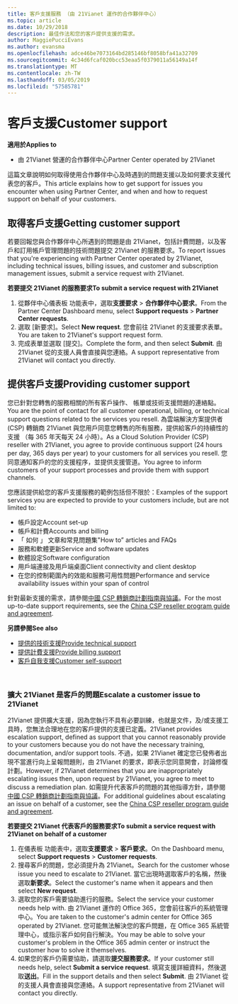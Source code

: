 ```yaml
---
title: 客戶支援服務 （由 21Vianet 運作的合作夥伴中心）
ms.topic: article
ms.date: 10/29/2018
description: 最佳作法和您的客戶提供支援的需求。
author: MaggiePucciEvans
ms.author: evansma
ms.openlocfilehash: adce46be7073164bd285146bf8058bfa41a32709
ms.sourcegitcommit: 4c34d6fcaf020bcc53eaa5f0379011a56149a14f
ms.translationtype: MT
ms.contentlocale: zh-TW
ms.lasthandoff: 03/05/2019
ms.locfileid: "57585781"
---
```

# <a name="customer-support"></a><span data-ttu-id="2e864-103">客戶支援</span><span class="sxs-lookup"><span data-stu-id="2e864-103">Customer support</span></span>

<span data-ttu-id="2e864-104">**適用於**</span><span class="sxs-lookup"><span data-stu-id="2e864-104">**Applies to**</span></span>

-   <span data-ttu-id="2e864-105">由 21Vianet 營運的合作夥伴中心</span><span class="sxs-lookup"><span data-stu-id="2e864-105">Partner Center operated by 21Vianet</span></span>

<span data-ttu-id="2e864-106">這篇文章說明如何取得使用合作夥伴中心及時遇到的問題支援以及如何要求支援代表您的客戶。</span><span class="sxs-lookup"><span data-stu-id="2e864-106">This article explains how to get support for issues you encounter when using Partner Center, and when and how to request support on behalf of your customers.</span></span> 

## <a name="getting-customer-support"></a><span data-ttu-id="2e864-107">取得客戶支援</span><span class="sxs-lookup"><span data-stu-id="2e864-107">Getting customer support</span></span>

<span data-ttu-id="2e864-108">若要回報您與合作夥伴中心所遇到的問題是由 21Vianet，包括計費問題，以及客戶和訂用帳戶管理問題的技術問題提交 21Vianet 的服務要求。</span><span class="sxs-lookup"><span data-stu-id="2e864-108">To report issues that you're experiencing with Partner Center operated by 21Vianet, including technical issues, billing issues, and customer and subscription management issues, submit a service request with 21Vianet.</span></span>

<span data-ttu-id="2e864-109">**若要提交 21Vianet 的服務要求**</span><span class="sxs-lookup"><span data-stu-id="2e864-109">**To submit a service request with 21Vianet**</span></span>

1. <span data-ttu-id="2e864-110">從夥伴中心儀表板 功能表中，選取**支援要求** &gt; **合作夥伴中心要求**。</span><span class="sxs-lookup"><span data-stu-id="2e864-110">From the Partner Center Dashboard menu, select **Support requests** &gt; **Partner Center requests**.</span></span>
2. <span data-ttu-id="2e864-111">選取 \[新要求\]。</span><span class="sxs-lookup"><span data-stu-id="2e864-111">Select **New request**.</span></span> <span data-ttu-id="2e864-112">您會前往 21Vianet 的支援要求表單。</span><span class="sxs-lookup"><span data-stu-id="2e864-112">You are taken to 21Vianet's support request form.</span></span> 
3. <span data-ttu-id="2e864-113">完成表單並選取 \[提交\]。</span><span class="sxs-lookup"><span data-stu-id="2e864-113">Complete the form, and then select **Submit**.</span></span> <span data-ttu-id="2e864-114">由 21Vianet 從的支援人員會直接與您連絡。</span><span class="sxs-lookup"><span data-stu-id="2e864-114">A support representative from 21Vianet will contact you directly.</span></span>

## <a name="providing-customer-support"></a><span data-ttu-id="2e864-115">提供客戶支援</span><span class="sxs-lookup"><span data-stu-id="2e864-115">Providing customer support</span></span>

<span data-ttu-id="2e864-116">您已針對您轉售的服務相關的所有客戶操作、 帳單或技術支援問題的連絡點。</span><span class="sxs-lookup"><span data-stu-id="2e864-116">You are the point of contact for all customer operational, billing, or technical support questions related to the services you resell.</span></span> <span data-ttu-id="2e864-117">為雲端解決方案提供者 (CSP) 轉銷商 21Vianet 與您用戶同意您轉售的所有服務，提供給客戶的持續性的支援 （每 365 年天每天 24 小時）。</span><span class="sxs-lookup"><span data-stu-id="2e864-117">As a Cloud Solution Provider (CSP) reseller with 21Vianet, you agree to provide continuous support (24 hours per day, 365 days per year) to your customers for all services you resell.</span></span> <span data-ttu-id="2e864-118">您同意通知客戶的您的支援程序，並提供支援管道。</span><span class="sxs-lookup"><span data-stu-id="2e864-118">You agree to inform customers of your support processes and provide them with support channels.</span></span>  

<span data-ttu-id="2e864-119">您應該提供給您的客戶支援服務的範例包括但不限於：</span><span class="sxs-lookup"><span data-stu-id="2e864-119">Examples of the support services you are expected to provide to your customers include, but are not limited to:</span></span>
 
-   <span data-ttu-id="2e864-120">帳戶設定</span><span class="sxs-lookup"><span data-stu-id="2e864-120">Account set-up</span></span> 
-   <span data-ttu-id="2e864-121">帳戶和計費</span><span class="sxs-lookup"><span data-stu-id="2e864-121">Accounts and billing</span></span> 
-   <span data-ttu-id="2e864-122">「 如何 」 文章和常見問題集</span><span class="sxs-lookup"><span data-stu-id="2e864-122">"How to” articles and FAQs</span></span> 
-   <span data-ttu-id="2e864-123">服務和軟體更新</span><span class="sxs-lookup"><span data-stu-id="2e864-123">Service and software updates</span></span> 
-   <span data-ttu-id="2e864-124">軟體設定</span><span class="sxs-lookup"><span data-stu-id="2e864-124">Software configuration</span></span> 
-   <span data-ttu-id="2e864-125">用戶端連接及用戶端桌面</span><span class="sxs-lookup"><span data-stu-id="2e864-125">Client connectivity and client desktop</span></span>
-   <span data-ttu-id="2e864-126">在您的控制範圍內的效能和服務可用性問題</span><span class="sxs-lookup"><span data-stu-id="2e864-126">Performance and service availability issues within your span of control</span></span> 

<span data-ttu-id="2e864-127">針對最新支援的需求，請參閱[中國 CSP 轉銷商計劃指南與協議](csp-program-guide-and-agreements.md)。</span><span class="sxs-lookup"><span data-stu-id="2e864-127">For the most up-to-date support requirements, see the [China CSP reseller program guide and agreement](csp-program-guide-and-agreements.md).</span></span>

<span data-ttu-id="2e864-128">**另請參閱**</span><span class="sxs-lookup"><span data-stu-id="2e864-128">**See also**</span></span>

-   [<span data-ttu-id="2e864-129">提供的技術支援</span><span class="sxs-lookup"><span data-stu-id="2e864-129">Provide technical support</span></span>](provide-technical-support.md)
-   [<span data-ttu-id="2e864-130">提供計費支援</span><span class="sxs-lookup"><span data-stu-id="2e864-130">Provide billing support</span></span>](provide-billing-support.md)
-   [<span data-ttu-id="2e864-131">客戶自我支援</span><span class="sxs-lookup"><span data-stu-id="2e864-131">Customer self-support</span></span>](customer-self-support.md)

 
### <a name="escalate-a-customer-issue-to-21vianet"></a><span data-ttu-id="2e864-132">擴大 21Vianet 是客戶的問題</span><span class="sxs-lookup"><span data-stu-id="2e864-132">Escalate a customer issue to 21Vianet</span></span> 

<span data-ttu-id="2e864-133">21Vianet 提供擴大支援，因為您執行不具有必要訓練，也就是文件，及/或支援工具時，您無法合理地在您的客戶提供的支援已定義。</span><span class="sxs-lookup"><span data-stu-id="2e864-133">21Vianet provides escalation support, defined as support that you cannot reasonably provide to your customers because you do not have the necessary training, documentation, and/or support tools.</span></span> <span data-ttu-id="2e864-134">不過，如果 21Vianet 確定您已發佈者出現不當進行向上呈報問題則，由 21Vianet 的要求，即表示您同意開會，討論修復計劃。</span><span class="sxs-lookup"><span data-stu-id="2e864-134">However, if 21Vianet determines that you are inappropriately escalating issues then, upon request by 21Vianet, you agree to meet to discuss a remediation plan.</span></span> <span data-ttu-id="2e864-135">如需提升代表客戶的問題的其他指導方針，請參閱[中國 CSP 轉銷商計劃指南與協議](csp-program-guide-and-agreements.md)。</span><span class="sxs-lookup"><span data-stu-id="2e864-135">For additional guidelines about escalating an issue on behalf of a customer, see the [China CSP reseller program guide and agreement](csp-program-guide-and-agreements.md).</span></span>

<span data-ttu-id="2e864-136">**若要提交 21Vianet 代表客戶的服務要求**</span><span class="sxs-lookup"><span data-stu-id="2e864-136">**To submit a service request with 21Vianet on behalf of a customer**</span></span>

1. <span data-ttu-id="2e864-137">在儀表板 功能表中，選取**支援要求** &gt; **客戶要求**。</span><span class="sxs-lookup"><span data-stu-id="2e864-137">On the Dashboard menu, select **Support requests** &gt; **Customer requests**.</span></span>
2. <span data-ttu-id="2e864-138">搜尋客戶的問題，您必須提升為 21Vianet。</span><span class="sxs-lookup"><span data-stu-id="2e864-138">Search for the customer whose issue you need to escalate to 21Vianet.</span></span> <span data-ttu-id="2e864-139">當它出現時選取客戶的名稱，然後選取**新要求**。</span><span class="sxs-lookup"><span data-stu-id="2e864-139">Select the customer's name when it appears and then select **New request**.</span></span>
3. <span data-ttu-id="2e864-140">選取您的客戶需要協助進行的服務。</span><span class="sxs-lookup"><span data-stu-id="2e864-140">Select the service your customer needs help with.</span></span> <span data-ttu-id="2e864-141">由 21Vianet 運作的 Office 365，您會前往客戶的系統管理中心。</span><span class="sxs-lookup"><span data-stu-id="2e864-141">You are taken to the customer's admin center for Office 365 operated by 21Vianet.</span></span> <span data-ttu-id="2e864-142">您可能無法解決您的客戶問題，在 Office 365 系統管理中心，或指示客戶如何自行解決。</span><span class="sxs-lookup"><span data-stu-id="2e864-142">You may be able to solve your customer's problem in the Office 365 admin center or instruct the customer how to solve it themselves.</span></span>
4. <span data-ttu-id="2e864-143">如果您的客戶仍需要協助，請選取**提交服務要求**。</span><span class="sxs-lookup"><span data-stu-id="2e864-143">If your customer still needs help, select **Submit a service request**.</span></span> <span data-ttu-id="2e864-144">填寫支援詳細資料，然後選取**送出**。</span><span class="sxs-lookup"><span data-stu-id="2e864-144">Fill in the support details and then select **Submit**.</span></span> <span data-ttu-id="2e864-145">由 21Vianet 從的支援人員會直接與您連絡。</span><span class="sxs-lookup"><span data-stu-id="2e864-145">A support representative from 21Vianet will contact you directly.</span></span>




 




